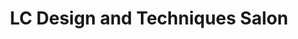 ---
title: "LC Design and Techniques Salon"
url: /gilroy/lc-design-and-techniques-salon/
shop: hairdresser
---